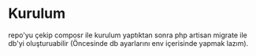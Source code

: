 # Kurulum
repo'yu çekip composr ile kurulum yaptıktan sonra php artisan migrate ile db'yi oluşturuabilir (Öncesinde db ayarlarını env içerisinde yapmak lazım).

